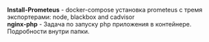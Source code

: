 **Install-Prometeus** - docker-compose установка prometeus с тремя экспортерами: node, blackbox and cadvisor <br />
**nginx-php** - Задача по запуску php приложения в контейнере. Подробности внутри папки.